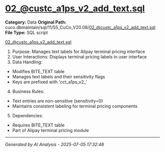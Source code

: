 # 02_@custc_a1ps_v2_add_text.sql

**Category:** Data
**Original Path:** cuco.dbmaintain/sql/11/55_CuCo_V20.08/02_@custc_a1ps_v2_add_text.sql
**File Type:** SQL script

02_@custc_a1ps_v2_add_text.sql
1. Purpose: Manages text labels for Alipay terminal pricing interface
2. User Interactions: Displays terminal pricing labels in user interface
3. Data Handling:
- Modifies BITE_TEXT table
- Manages text labels and their sensitivity flags
- Keys are prefixed with 'cct_a1ps_v2_'
4. Business Rules:
- Text entries are non-sensitive (sensitivity=0)
- Maintains consistent labeling for terminal pricing components
5. Dependencies:
- Requires BITE_TEXT table
- Part of Alipay terminal pricing module

---
*Generated by AI Analysis - 2025-07-05 17:32:46*
